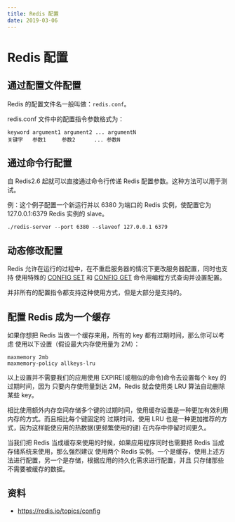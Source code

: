 ```yaml
---
title: Redis 配置
date: 2019-03-06
---
```


# Redis 配置

## 通过配置文件配置

Redis 的配置文件名一般叫做：`redis.conf`。

redis.conf 文件中的配置指令参数格式为：

```
keyword argument1 argument2 ... argumentN
关键字   参数1     参数2      ... 参数N
```

## 通过命令行配置

自 Redis2.6 起就可以直接通过命令行传递 Redis 配置参数。这种方法可以用于测试。

例：这个例子配置一个新运行并以 6380 为端口的 Redis 实例，使配置它为 127.0.0.1:6379 Redis 实例的 slave。

```
./redis-server --port 6380 --slaveof 127.0.0.1 6379
```

## 动态修改配置

Redis 允许在运行的过程中，在不重启服务器的情况下更改服务器配置，同时也支持 使用特殊的 [CONFIG SET](https://redis.io/commands/config-set) 和 [CONFIG GET](https://redis.io/commands/config-get) 命令用编程方式查询并设置配置。

并非所有的配置指令都支持这种使用方式，但是大部分是支持的。

## 配置 Redis 成为一个缓存

如果你想把 Redis 当做一个缓存来用，所有的 key 都有过期时间，那么你可以考虑 使用以下设置（假设最大内存使用量为 2M）：

```
maxmemory 2mb
maxmemory-policy allkeys-lru
```

以上设置并不需要我们的应用使用 EXPIRE(或相似的命令)命令去设置每个 key 的过期时间，因为 只要内存使用量到达 2M，Redis 就会使用类 LRU 算法自动删除某些 key。

相比使用额外内存空间存储多个键的过期时间，使用缓存设置是一种更加有效利用内存的方式。而且相比每个键固定的 过期时间，使用 LRU 也是一种更加推荐的方式，因为这样能使应用的热数据(更频繁使用的键) 在内存中停留时间更久。

当我们把 Redis 当成缓存来使用的时候，如果应用程序同时也需要把 Redis 当成存储系统来使用，那么强烈建议 使用两个 Redis 实例。一个是缓存，使用上述方法进行配置，另一个是存储，根据应用的持久化需求进行配置，并且 只存储那些不需要被缓存的数据。

## 资料

- https://redis.io/topics/config
